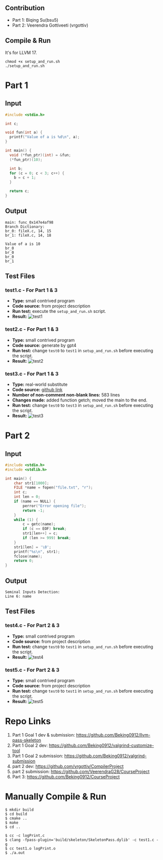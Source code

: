 ## Contribution
- Part 1: Biqing Su(bsu5)
- Part 2: Veerendra Gottiveeti (vrgottiv)

## Compile & Run
It's for LLVM 17.
```
chmod +x setup_and_run.sh
./setup_and_run.sh
```

# Part 1
## Input
```c
#include <stdio.h>

int c;

void fun(int a) {
  printf("Value of a is %d\n", a);
}

int main() {
  void (*fun_ptr)(int) = &fun;
  (*fun_ptr)(10);

  int b;
  for (c = 0; c < 3; c++) {
    b = c + 1;
  }

  return c;
}
```

## Output
```
main: func_0x147e4af98
Branch Dictionary:
br_0: fileX.c, 14, 15
br_1: fileX.c, 14, 18

Value of a is 10
br_0
br_0
br_0
br_1
```

## Test Files

### **test1.c** - For Part 1 & 3
- **Type:** small contrived program
- **Code source:** from project description
- **Run test:** execute the `setup_and_run.sh` script.
- **Result:**
![test1](https://s2.loli.net/2023/12/11/rLUSTMjKIlOZw9A.png)

### **test2.c** - For Part 1 & 3
- **Type:** small contrived program
- **Code source:** generate by gpt4
- **Run test:** change `test0` to `test1` in `setup_and_run.sh` before executing the script.
- **Result:**
![test2](https://s2.loli.net/2023/12/11/IN2onFDPiHdLk4A.png)

### **test3.c** - For Part 1 & 3
- **Type:** real-world substitute
- **Code source:** [github link](https://github.com/ssoad/Employee-Management-System/blob/master/Employee%20Management%20System-github.c)
- **Number of non-comment non-blank lines:** 583 lines
- **Changes made:** added function getch; moved the main to the end.
- **Run test:** change `test0` to `test3` in `setup_and_run.sh` before executing the script.
- **Result:**
![test3](https://s2.loli.net/2023/12/11/OuDQChPKmrBtyVc.png)

# Part 2
## Input
```c
#include <stdio.h>
#include <stdlib.h> 

int main() {
    char str1[1000];
    FILE *name = fopen("file.txt", "r");
    int c;
    int len = 0;
    if (name == NULL) {
        perror("Error opening file");
        return -1;
    }
    while (1) {
        c = getc(name);
        if (c == EOF) break;
        str1[len++] = c;
        if (len >= 999) break;
    }
    str1[len] = '\0';
    printf("%s\n", str1);
    fclose(name);
    return 0;
}
```

## Output
```
Seminal Inputs Detection:
Line 6: name
```

## Test Files
### **test4.c** - For Part 2 & 3
- **Type:** small contrived program
- **Code source:** from project description
- **Run test:** change `test0` to `test1` in `setup_and_run.sh` before executing the script.
- **Result:**
![test4](https://s2.loli.net/2023/12/11/fB2gUZ36xOKTvha.png)

### **test5.c** - For Part 2 & 3
- **Type:** small contrived program
- **Code source:** from project description
- **Run test:** change `test0` to `test1` in `setup_and_run.sh` before executing the script.
- **Result:**
![test5](https://s2.loli.net/2023/12/11/TGwaouyHV4BZFkO.png)

# Repo Links
1. Part 1 Goal 1 dev & submission: https://github.com/Beking0912/llvm-pass-skeleton
2. Part 1 Goal 2 dev: https://github.com/Beking0912/valgrind-customize-tool
3. Part 1 Goal 2 submission: https://github.com/Beking0912/valgrind-submission
4. part 2 dev: https://github.com/vrgottiv/CompilerProject
5. part 2 submission: https://github.com/VeerendraG28/CourseProject
6. Part 3: https://github.com/Beking0912/CourseProject

# Manually Compile & Run
```
$ mkdir build
$ cd build
$ cmake ..
$ make
$ cd ..

$ cc -c logPrint.c
$ clang -fpass-plugin='build/skeleton/SkeletonPass.dylib' -c test1.c -g
$ cc test1.o logPrint.o
$ ./a.out
```
